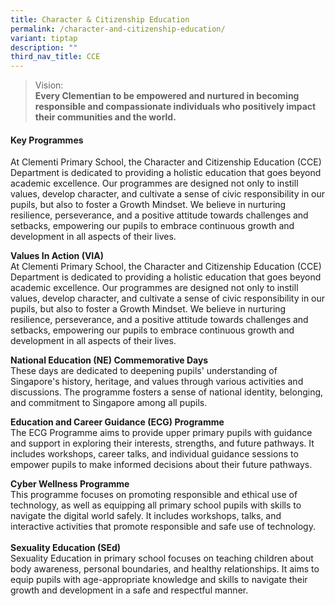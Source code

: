 ```yaml
---
title: Character & Citizenship Education
permalink: /character-and-citizenship-education/
variant: tiptap
description: ""
third_nav_title: CCE
---
```

<blockquote>
<p>Vision:
<br><strong>Every Clementian to be empowered and nurtured in becoming responsible and compassionate individuals who positively impact their communities and the world.</strong>
</p>
</blockquote>
<h4><strong>Key Programmes</strong></h4>
<p>At Clementi Primary School, the Character and Citizenship Education (CCE)
Department is dedicated to providing a holistic education that goes beyond
academic excellence. Our programmes are designed not only to instill values,
develop character, and cultivate a sense of civic responsibility in our
pupils, but also to foster a Growth Mindset. We believe in nurturing resilience,
perseverance, and a positive attitude towards challenges and setbacks,
empowering our pupils to embrace continuous growth and development in all
aspects of their lives.</p>
<p><strong>Values In Action (VIA)</strong>
<br>At Clementi Primary School, the Character and Citizenship Education (CCE)
Department is dedicated to providing a holistic education that goes beyond
academic excellence. Our programmes are designed not only to instill values,
develop character, and cultivate a sense of civic responsibility in our
pupils, but also to foster a Growth Mindset. We believe in nurturing resilience,
perseverance, and a positive attitude towards challenges and setbacks,
empowering our pupils to embrace continuous growth and development in all
aspects of their lives.</p>
<p><strong>National Education (NE) Commemorative Days</strong>
<br>These days are dedicated to deepening pupils' understanding of Singapore's
history, heritage, and values through various activities and discussions.
The programme fosters a sense of national identity, belonging, and commitment
to Singapore among all pupils.</p>
<p><strong>Education and Career Guidance (ECG) Programme</strong>
<br>The ECG Programme aims to provide upper primary pupils with guidance and
support in exploring their interests, strengths, and future pathways. It
includes workshops, career talks, and individual guidance sessions to empower
pupils to make informed decisions about their future pathways.</p>
<p><strong>Cyber Wellness Programme</strong>
<br>This programme focuses on promoting responsible and ethical use of technology,
as well as equipping all primary school pupils with skills to navigate
the digital world safely. It includes workshops, talks, and interactive
activities that promote responsible and safe use of technology.
<br>
<br><strong>Sexuality Education (SEd)</strong>
<br>Sexuality Education in primary school focuses on teaching children about
body awareness, personal boundaries, and healthy relationships. It aims
to equip pupils with age-appropriate knowledge and skills to navigate their
growth and development in a safe and respectful manner.</p>